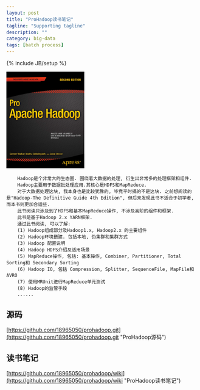 ```yaml
---
layout: post
title: "ProHadoop读书笔记"
tagline: "Supporting tagline"
description: ""
category: big-data
tags: [batch process]
---
```

{% include JB/setup %}

![Pro-Hadoop](/assets/attachment/img/prohadoop.png)

        Hadoop是个非常大的生态圈. 围绕着大数据的处理, 衍生出非常多的处理框架和组件.
        Hadoop主要用于数据批处理应用.其核心是HDFS和MapReduce. 
        对于大数据处理这块, 我本身也是比较犹豫的, 毕竟平时搞的不是这块. 之前想阅读的是"Hadoop-The Definitive Guide 4th Edition", 但后来发现此书不适合于初学者, 而本书则更加合适些.
        此书阅读只涉及到了HDFS和基本MapReduce操作, 不涉及高阶的组件和框架. 
        此书是基于Hadoop 2.x YARN框架.
        通过此书阅读, 可以了解:
        (1) Hadoop组成部分及Hadoop1.x, Hadoop2.x 的主要组件
        (2) Hadoop环境搭建. 包括本地, 伪集群和集群方式
        (3) Hadoop 配置说明
        (4) Hadoop HDFS介绍及适用场景
        (5) MapReduce操作, 包括: 基本操作, Combiner, Partitioner, Total Sorting和 Secondary Sorting
        (6) Hadoop IO, 包括 Compression, Splitter, SequenceFile, MapFile和AVRO
        (7) 使用MRUnit进行MapReduce单元测试
        (8) Hadoop的监管手段
        ......
        
## 源码
[https://github.com/18965050/prohadoop.git](https://github.com/18965050/prohadoop.git "ProHadoop源码")

    
## 读书笔记
[https://github.com/18965050/prohadoop/wiki](https://github.com/18965050/prohadoop/wiki "ProHadoop读书笔记")
         
